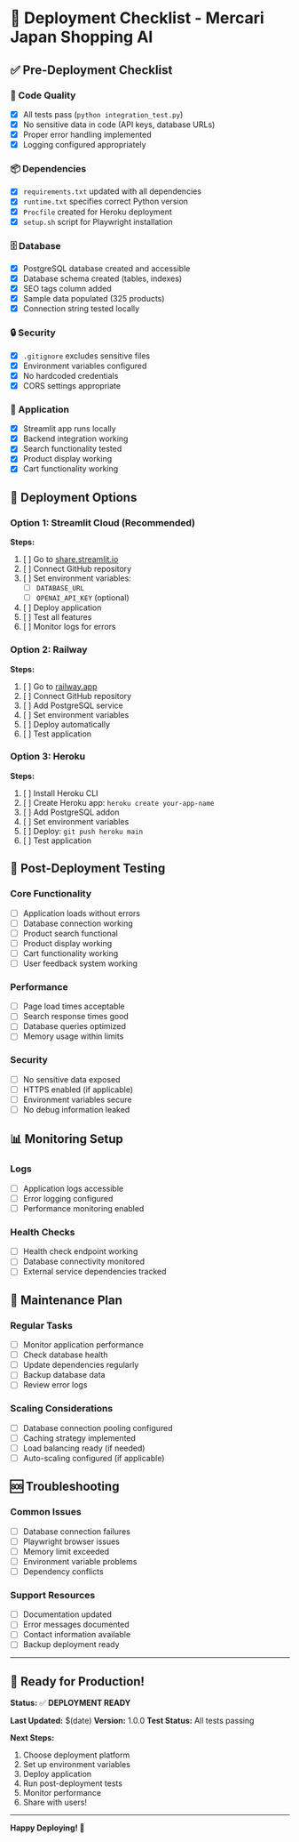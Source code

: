 # 🚀 Deployment Checklist - Mercari Japan Shopping AI

## ✅ Pre-Deployment Checklist

### 🔧 Code Quality
- [x] All tests pass (`python integration_test.py`)
- [x] No sensitive data in code (API keys, database URLs)
- [x] Proper error handling implemented
- [x] Logging configured appropriately

### 📦 Dependencies
- [x] `requirements.txt` updated with all dependencies
- [x] `runtime.txt` specifies correct Python version
- [x] `Procfile` created for Heroku deployment
- [x] `setup.sh` script for Playwright installation

### 🗄️ Database
- [x] PostgreSQL database created and accessible
- [x] Database schema created (tables, indexes)
- [x] SEO tags column added
- [x] Sample data populated (325 products)
- [x] Connection string tested locally

### 🔒 Security
- [x] `.gitignore` excludes sensitive files
- [x] Environment variables configured
- [x] No hardcoded credentials
- [x] CORS settings appropriate

### 📱 Application
- [x] Streamlit app runs locally
- [x] Backend integration working
- [x] Search functionality tested
- [x] Product display working
- [x] Cart functionality working

## 🎯 Deployment Options

### Option 1: Streamlit Cloud (Recommended)
**Steps:**
1. [ ] Go to [share.streamlit.io](https://share.streamlit.io)
2. [ ] Connect GitHub repository
3. [ ] Set environment variables:
   - [ ] `DATABASE_URL`
   - [ ] `OPENAI_API_KEY` (optional)
4. [ ] Deploy application
5. [ ] Test all features
6. [ ] Monitor logs for errors

### Option 2: Railway
**Steps:**
1. [ ] Go to [railway.app](https://railway.app)
2. [ ] Connect GitHub repository
3. [ ] Add PostgreSQL service
4. [ ] Set environment variables
5. [ ] Deploy automatically
6. [ ] Test application

### Option 3: Heroku
**Steps:**
1. [ ] Install Heroku CLI
2. [ ] Create Heroku app: `heroku create your-app-name`
3. [ ] Add PostgreSQL addon
4. [ ] Set environment variables
5. [ ] Deploy: `git push heroku main`
6. [ ] Test application

## 🧪 Post-Deployment Testing

### Core Functionality
- [ ] Application loads without errors
- [ ] Database connection working
- [ ] Product search functional
- [ ] Product display working
- [ ] Cart functionality working
- [ ] User feedback system working

### Performance
- [ ] Page load times acceptable
- [ ] Search response times good
- [ ] Database queries optimized
- [ ] Memory usage within limits

### Security
- [ ] No sensitive data exposed
- [ ] HTTPS enabled (if applicable)
- [ ] Environment variables secure
- [ ] No debug information leaked

## 📊 Monitoring Setup

### Logs
- [ ] Application logs accessible
- [ ] Error logging configured
- [ ] Performance monitoring enabled

### Health Checks
- [ ] Health check endpoint working
- [ ] Database connectivity monitored
- [ ] External service dependencies tracked

## 🔄 Maintenance Plan

### Regular Tasks
- [ ] Monitor application performance
- [ ] Check database health
- [ ] Update dependencies regularly
- [ ] Backup database data
- [ ] Review error logs

### Scaling Considerations
- [ ] Database connection pooling configured
- [ ] Caching strategy implemented
- [ ] Load balancing ready (if needed)
- [ ] Auto-scaling configured (if applicable)

## 🆘 Troubleshooting

### Common Issues
- [ ] Database connection failures
- [ ] Playwright browser issues
- [ ] Memory limit exceeded
- [ ] Environment variable problems
- [ ] Dependency conflicts

### Support Resources
- [ ] Documentation updated
- [ ] Error messages documented
- [ ] Contact information available
- [ ] Backup deployment ready

---

## 🎉 Ready for Production!

**Status:** ✅ **DEPLOYMENT READY**

**Last Updated:** $(date)
**Version:** 1.0.0
**Test Status:** All tests passing

**Next Steps:**
1. Choose deployment platform
2. Set up environment variables
3. Deploy application
4. Run post-deployment tests
5. Monitor performance
6. Share with users!

---

**Happy Deploying! 🚀** 
